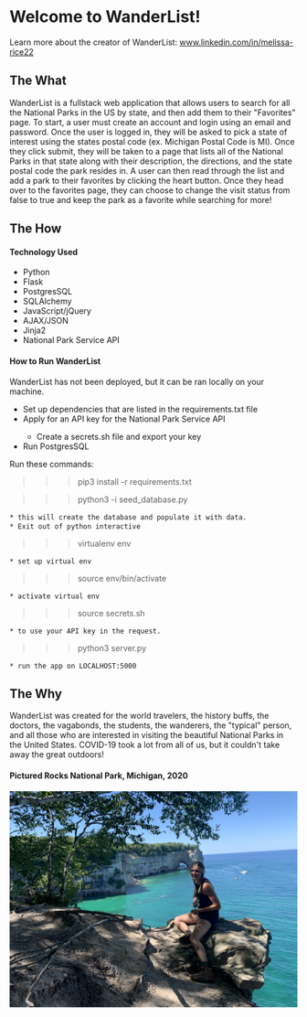 # Welcome to WanderList!

Learn more about the creator of WanderList: www.linkedin.com/in/melissa-rice22

<h2>The What</h2>
WanderList is a fullstack web application that allows users to search for all the National Parks in the US by state, and then add them to their "Favorites" page. To start, a user must create an account and login using an email and password. Once the user is logged in, they will be asked to pick a state of interest using the states postal code (ex. Michigan Postal Code is MI). Once they click submit, they will be taken to a page that lists all of the National Parks in that state along with their description, the directions, and the state postal code the park resides in. A user can then read through the list and add a park to their favorites by clicking the heart button. Once they head over to the favorites page, they can choose to change the visit status from false to true and keep the park as a favorite while searching for more!

<h2>The How</h2>
<h4>Technology Used</h4>
<ul>
    <li>Python</li>
    <li>Flask</li>
    <li>PostgresSQL</li>
    <li>SQLAlchemy</li>
    <li>JavaScript/jQuery</li>
    <li>AJAX/JSON</li>
    <li>Jinja2</li>
    <li>National Park Service API</li>
</ul>
<h4>How to Run WanderList</h4>
WanderList has not been deployed, but it can be ran locally on your machine.
<ul>
    <li>Set up dependencies that are listed in the requirements.txt file</li>
    <li>Apply for an API key for the National Park Service API</li>
        <ul>
            <li>Create a secrets.sh file and export your key </li>
        </ul>
    <li>Run PostgresSQL</li>
</ul>
Run these commands:

> > > pip3 install -r requirements.txt

> > > python3 -i seed_database.py

    * this will create the database and populate it with data.
    * Exit out of python interactive

> > > virtualenv env

    * set up virtual env

> > > source env/bin/activate

    * activate virtual env

> > > source secrets.sh

    * to use your API key in the request.

> > > python3 server.py

    * run the app on LOCALHOST:5000

<h2>The Why</h2>
WanderList was created for the world travelers, the history buffs, the doctors, the vagabonds, the students, the wanderers, the "typical" person, and all those who are interested in visiting the beautiful National Parks in the United States. COVID-19 took a lot from all of us, but it couldn't take away the great outdoors!
<p>
<h4>Pictured Rocks National Park, Michigan, 2020</h4>
<img alt="Creator at Pictured Rocks National Park in Michigan, 2020"src="static/images/pictured-rocks.jpg"></img>
</p>
